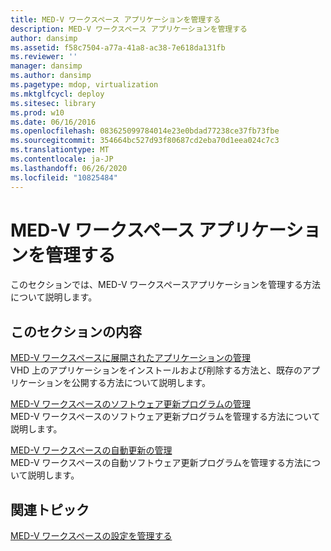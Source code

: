 ```yaml
---
title: MED-V ワークスペース アプリケーションを管理する
description: MED-V ワークスペース アプリケーションを管理する
author: dansimp
ms.assetid: f58c7504-a77a-41a8-ac38-7e618da131fb
ms.reviewer: ''
manager: dansimp
ms.author: dansimp
ms.pagetype: mdop, virtualization
ms.mktglfcycl: deploy
ms.sitesec: library
ms.prod: w10
ms.date: 06/16/2016
ms.openlocfilehash: 083625099784014e23e0bdad77238ce37fb73fbe
ms.sourcegitcommit: 354664bc527d93f80687cd2eba70d1eea024c7c3
ms.translationtype: MT
ms.contentlocale: ja-JP
ms.lasthandoff: 06/26/2020
ms.locfileid: "10825484"
---
```

# MED-V ワークスペース アプリケーションを管理する


このセクションでは、MED-V ワークスペースアプリケーションを管理する方法について説明します。

## このセクションの内容


<a href="" id="managing-applications-deployed-to-med-v-workspaces"></a>[MED-V ワークスペースに展開されたアプリケーションの管理](managing-applications-deployed-to-med-v-workspaces.md)  
VHD 上のアプリケーションをインストールおよび削除する方法と、既存のアプリケーションを公開する方法について説明します。

<a href="" id="managing-software-updates-for-med-v-workspaces"></a>[MED-V ワークスペースのソフトウェア更新プログラムの管理](managing-software-updates-for-med-v-workspaces.md)  
MED-V ワークスペースのソフトウェア更新プログラムを管理する方法について説明します。

<a href="" id="managing-automatic-updates-for-med-v-workspaces"></a>[MED-V ワークスペースの自動更新の管理](managing-automatic-updates-for-med-v-workspaces.md)  
MED-V ワークスペースの自動ソフトウェア更新プログラムを管理する方法について説明します。

## 関連トピック


[MED-V ワークスペースの設定を管理する](manage-med-v-workspace-settings.md)

 

 





